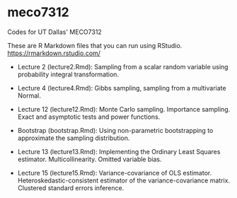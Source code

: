 # meco7312
Codes for UT Dallas' MECO7312

These are R Markdown files that you can run using RStudio. https://rmarkdown.rstudio.com/

* Lecture 2 (lecture2.Rmd): Sampling from a scalar random variable using probability integral transformation.

* Lecture 4 (lecture4.Rmd): Gibbs sampling, sampling from a multivariate Normal.

* Lecture 12 (lecture12.Rmd): Monte Carlo sampling. Importance sampling. Exact and asymptotic tests and power functions.

* Bootstrap (bootstrap.Rmd): Using non-parametric bootstrapping to approximate the sampling distribution.

* Lecture 13 (lecture13.Rmd): Implementing the Ordinary Least Squares estimator. Multicollinearity. Omitted variable bias.

* Lecture 15 (lecture15.Rmd): Variance-covariance of OLS estimator. Heteroskedastic-consistent estimator of the variance-covariance matrix. Clustered standard errors inference.
